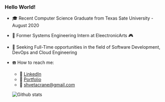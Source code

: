 ### Hello World!

- :mortar_board: Recent Computer Science Graduate from Texas Sate University - August 2020

- :office: Former Systems Engineering Intern at EleectronicArts :video_game:

- :office: Seeking Full-Time opportunities in the field of Software Development, DevOps and Cloud Engineering

- :phone:  How to reach me: 

  - :link: [LinkedIn](https://www.linkedin.com/in/raneshweta)
  - :link: [Portfolio](https://shwetarane.github.io/portfolio/) 
  - :e-mail: shvetacrane@gmail.com
  
  ![Github stats](https://github-readme-stats.vercel.app/api?username=shwetarane)


  
